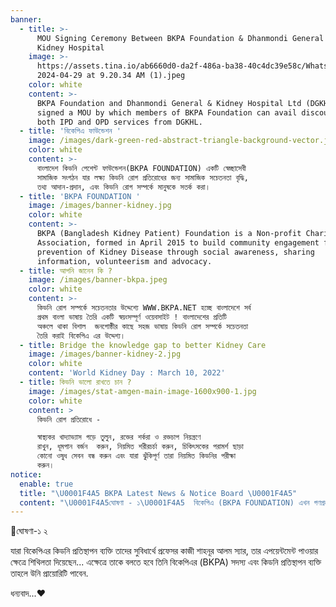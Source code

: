 ```yaml
---
banner:
  - title: >-
      MOU Signing Ceremony Between BKPA Foundation & Dhanmondi General and
      Kidney Hospital
    image: >-
      https://assets.tina.io/ab6660d0-da2f-486a-ba38-40c4dc39e58c/WhatsApp Image
      2024-04-29 at 9.20.34 AM (1).jpeg
    color: white
    content: >-
      BKPA Foundation and Dhanmondi General & Kidney Hospital Ltd (DGKHL) has
      signed a MOU by which members of BKPA Foundation can avail discount in
      both IPD and OPD services from DGKHL.
  - title: 'বিকেপিএ ফাউন্ডেশন '
    image: /images/dark-green-red-abstract-triangle-background-vector.jpg
    color: white
    content: >-
      বাংলাদেশ কিডনি পেশেন্ট ফাউন্ডেশন(BKPA FOUNDATION) একটি স্বেচ্ছাসেবী
      সামাজিক সংগঠন যার লক্ষ্য কিডনি রোগ প্রতিরোধের জন্য সামাজিক সচেতনতা বৃদ্ধি,
      তথ্য আদান-প্রদান, এবং কিডনি রোগ সম্পর্কে মানুষকে সতর্ক করা।
  - title: 'BKPA FOUNDATION '
    image: /images/banner-kidney.jpg
    color: white
    content: >-
      BKPA (Bangladesh Kidney Patient) Foundation is a Non-profit Charitable
      Association, formed in April 2015 to build community engagement for the
      prevention of Kidney Disease through social awareness, sharing
      information, volunteerism and advocacy.
  - title: আপনি জানেন কি ?
    image: /images/banner-bkpa.jpeg
    color: white
    content: >-
      কিডনি রোগ সম্পর্কে সচেতনতার উদ্দেশ্যে WWW.BKPA.NET হচ্ছে বাংলাদেশে সর্ব
      প্রথম বাংলা ভাষায় তৈরি একটি স্বয়ংসম্পূর্ণ ওয়েবসাইট ! বাংলাদেশের প্রতিটি
      অঞ্চলে থাকা বিশাল  জনগোষ্ঠীর কাছে সহজ ভাষায় কিডনি রোগ সম্পর্কে সচেতনতা
      তৈরি করাই বিকেপিএ এর উদ্দেশ্য।
  - title: Bridge the knowledge gap to better Kidney Care
    image: /images/banner-kidney-2.jpg
    color: white
    content: 'World Kidney Day : March 10, 2022'
  - title: কিডনি ভালো রাখতে চান ?
    image: /images/stat-amgen-main-image-1600x900-1.jpg
    color: white
    content: >
      কিডনি রোগ প্রতিরোধে - 

      স্বাস্থ্যকর খাদ্যাভ্যাস গড়ে তুলুন, রক্তের শর্করা ও রক্তচাপ নিয়ন্ত্রণে
      রাখুন, ধূমপান বর্জন  করুন, নিয়মিত শরীরচর্চা করুন, চিকিৎসকের পরামর্শ ছাড়া
      কোনো ওষুধ সেবন বন্ধ করুন এবং যারা ঝুঁকিপূর্ণ তারা নিয়মিত কিডনির পরীক্ষা
      করুন। 
notice:
  enable: true
  title: "\U0001F4A5 BKPA Latest News & Notice Board \U0001F4A5"
  content: "\U0001F4A5ঘোষণা - ১\U0001F4A5  বিকেপিএ (BKPA FOUNDATION) এখন গণপ্রজাতন্ত্রী বাংলাদেশ সরকার কর্তৃক নিবন্ধিত/Registered ফাউন্ডেশন যা বাংলাদেশের কিডনি রোগীদের জন্য এক নতুন মাইলফলক.\n\n\U0001F4A5 ঘোষণা - ২\U0001F4A5\nযারা বিকেপিএর কিডনি প্রতিস্থাপন ব্যক্তি তাদের সুবিধার্থে প্রফেসর কাজী শাহনূর আলম স্যার, তার এপয়েন্টমেন্ট পাওয়ার ক্ষেত্রে শিথিলতা দিয়েছেন... এক্ষেত্রে তাকে বলতে হবে তিনি বিকেপিএর (BKPA) সদস্য এবং কিডনি প্রতিস্থাপন ব্যক্তি তাহলে উনি প্রায়োরিটি পাবেন.\nধন্যবাদ.\n"
---
```


🌿ঘোষণা-১ ২

যারা বিকেপিএর কিডনি প্রতিস্থাপন ব্যক্তি তাদের সুবিধার্থে প্রফেসর কাজী শাহনূর আলম স্যার, তার এপয়েন্টমেন্ট পাওয়ার ক্ষেত্রে শিথিলতা দিয়েছেন... এক্ষেত্রে তাকে বলতে হবে তিনি বিকেপিএর (BKPA) সদস্য এবং কিডনি প্রতিস্থাপন ব্যক্তি তাহলে উনি প্রায়োরিটি পাবেন.

ধন্যবাদ...♥️
